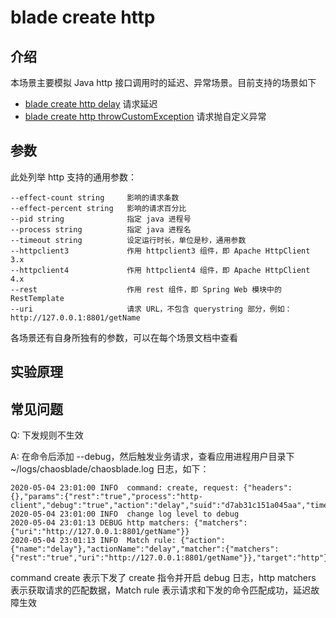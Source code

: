 # blade create http
## 介绍
本场景主要模拟 Java http 接口调用时的延迟、异常场景。目前支持的场景如下

* [blade create http delay](blade%20create%20http%20delay.md) 请求延迟
* [blade create http throwCustomException](blade%20create%20http%20throwCustomException.md) 请求抛自定义异常

## 参数
此处列举 http 支持的通用参数：
```
--effect-count string     影响的请求条数
--effect-percent string   影响的请求百分比
--pid string              指定 java 进程号
--process string          指定 java 进程名
--timeout string          设定运行时长，单位是秒，通用参数
--httpclient3             作用 httpclient3 组件，即 Apache HttpClient 3.x
--httpclient4             作用 httpclient4 组件，即 Apache HttpClient 4.x
--rest                    作用 rest 组件，即 Spring Web 模块中的 RestTemplate
--uri                     请求 URL，不包含 querystring 部分，例如：http://127.0.0.1:8801/getName
```

各场景还有自身所独有的参数，可以在每个场景文档中查看

## 实验原理

## 常见问题
Q: 下发规则不生效

A: 在命令后添加 --debug，然后触发业务请求，查看应用进程用户目录下 ~/logs/chaosblade/chaosblade.log 日志，如下：
```text
2020-05-04 23:01:00 INFO  command: create, request: {"headers":{},"params":{"rest":"true","process":"http-client","debug":"true","action":"delay","suid":"d7ab31c151a045aa","time":"3000","uri":"http://127.0.0.1:8801/getName","target":"http"}}
2020-05-04 23:01:00 INFO  change log level to debug
2020-05-04 23:01:13 DEBUG http matchers: {"matchers":{"uri":"http://127.0.0.1:8801/getName"}}
2020-05-04 23:01:13 INFO  Match rule: {"action":{"name":"delay"},"actionName":"delay","matcher":{"matchers":{"rest":"true","uri":"http://127.0.0.1:8801/getName"}},"target":"http"}
```
command create 表示下发了 create 指令并开启 debug 日志，http matchers 表示获取请求的匹配数据，Match rule 表示请求和下发的命令匹配成功，延迟故障生效

